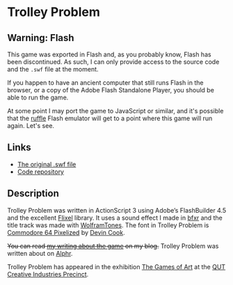 # Trolley Problem

## Warning: Flash

This game was exported in Flash and, as you probably know, Flash has been discontinued. As such, I can only provide access to the source code and the `.swf` file at the moment.

If you happen to have an ancient computer that still runs Flash in the browser, or a copy of the Adobe Flash Standalone Player, you should be able to run the game.

At some point I may port the game to JavaScript or similar, and it's possible that the [ruffle](https://ruffle.rs/) Flash emulator will get to a point where this game will run again. Let's see.

## Links

* [The original .swf file](https://github.com/pippinbarr/trolley-problem/releases/tag/swf)
* [Code repository](https://github.com/pippinbarr/trolley-problem)

## Description
Trolley Problem was written in ActionScript 3 using Adobe&#8217;s FlashBuilder 4.5 and the excellent [Flixel](http://www.flixel.org/) library. It uses a sound effect I made in [bfxr](http://www.bfxr.net/) and the title track was made with [WolframTones](http://tones.wolfram.com/). The font in Trolley Problem is [Commodore 64 Pixelized](http://www.dafont.com/commodore-64-pixelized.font) by [Devin Cook](http://www.devincook.com/).

~~You can read [my writing about the game](http://www.pippinbarr.com/tag/trolley-problem?order=asc) on my blog.~~ Trolley Problem was written about on [Alphr](http://www.alphr.com/games/1002218/how-games-like-the-walking-dead-turn-us-into-armchair-philosophers).

Trolley Problem has appeared in the exhibition [The Games of Art](http://www.ciprecinct.qut.edu.au/archive/2013/games-of-art.jsp) at the [QUT Creative Industries Precinct](http://www.ciprecinct.qut.edu.au/).
